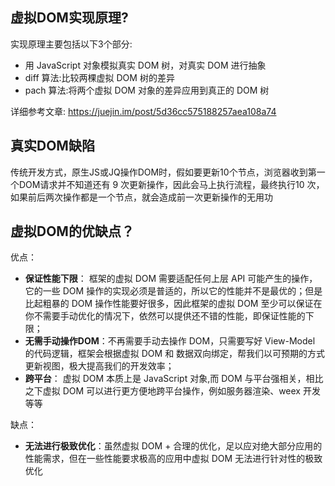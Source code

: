 ## 虚拟DOM实现原理?
实现原理主要包括以下3个部分:
* 用 JavaScript 对象模拟真实 DOM 树，对真实 DOM 进行抽象
* diff 算法:比较两棵虚拟 DOM 树的差异
* pach 算法:将两个虚拟 DOM 对象的差异应用到真正的 DOM 树

详细参考文章:
https://juejin.im/post/5d36cc575188257aea108a74
## 真实DOM缺陷
传统开发方式，原生JS或JQ操作DOM时，假如要更新10个节点，浏览器收到第一个DOM请求并不知道还有 9 次更新操作，因此会马上执行流程，最终执行10 次，如果前后两次操作都是一个节点，就会造成前一次更新操作的无用功

## 虚拟DOM的优缺点？
优点：  
* **保证性能下限**： 框架的虚拟 DOM 需要适配任何上层 API 可能产生的操作，它的一些 DOM 操作的实现必须是普适的，所以它的性能并不是最优的；但是比起粗暴的 DOM 操作性能要好很多，因此框架的虚拟 DOM 至少可以保证在你不需要手动优化的情况下，依然可以提供还不错的性能，即保证性能的下限；
* **无需手动操作DOM**：不再需要手动去操作 DOM，只需要写好 View-Model 的代码逻辑，框架会根据虚拟 DOM 和 数据双向绑定，帮我们以可预期的方式更新视图，极大提高我们的开发效率；
* **跨平台**： 虚拟 DOM 本质上是 JavaScript 对象,而 DOM 与平台强相关，相比之下虚拟 DOM 可以进行更方便地跨平台操作，例如服务器渲染、weex 开发等等

缺点：
* **无法进行极致优化**：虽然虚拟 DOM + 合理的优化，足以应对绝大部分应用的性能需求，但在一些性能要求极高的应用中虚拟 DOM 无法进行针对性的极致优化